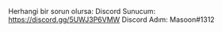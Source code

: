 Herhangi bir sorun olursa:
Discord Sunucum: https://discord.gg/5UWJ3P6VMW
Discord Adım: Masoon#1312
